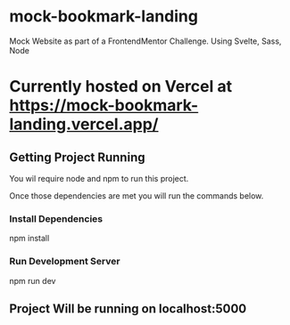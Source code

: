 # mock-bookmark-landing
Mock Website as part of a FrontendMentor Challenge. Using Svelte, Sass, Node

# Currently hosted on Vercel at https://mock-bookmark-landing.vercel.app/

## Getting Project Running 
You wil require node and npm to run this project.

Once those dependencies are met you will run the commands below.

### Install Dependencies
npm install

### Run Development Server
npm run dev

## Project Will be running on localhost:5000